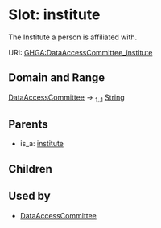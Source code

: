 
# Slot: institute


The Institute a person is affiliated with.

URI: [GHGA:DataAccessCommittee_institute](https://w3id.org/GHGA/DataAccessCommittee_institute)


## Domain and Range

[DataAccessCommittee](DataAccessCommittee.md) &#8594;  <sub>1..1</sub> [String](types/String.md)

## Parents

 *  is_a: [institute](institute.md)

## Children


## Used by

 * [DataAccessCommittee](DataAccessCommittee.md)
